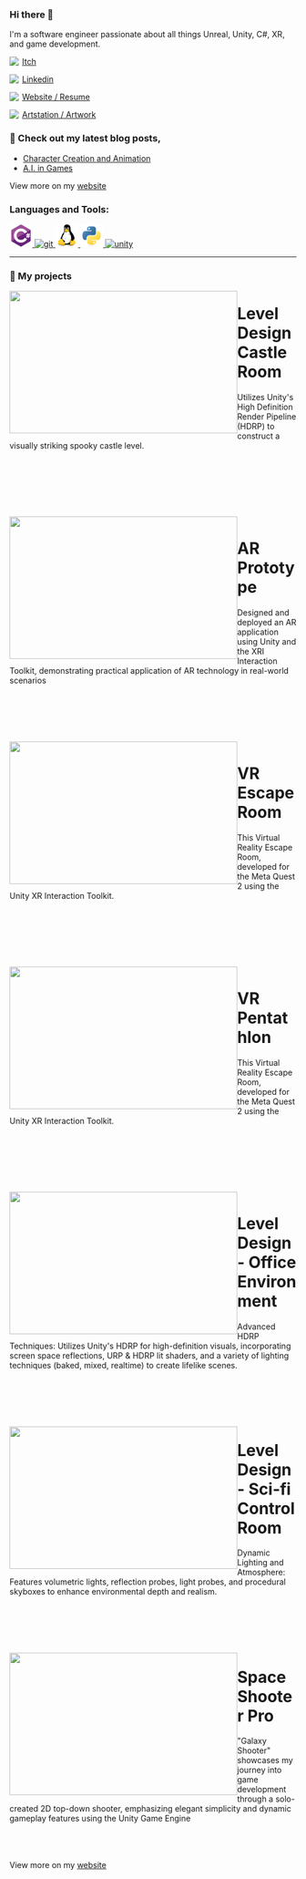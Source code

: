 
### Hi there 👋

I'm a software engineer passionate about all things Unreal, Unity, C#, XR, and game development.

[<img align="left" width="22px" src="https://assetsio.reedpopcdn.com/Itch.io_logo.jpg?width=1200&height=1200&fit=crop&quality=100&format=png&enable=upscale&auto=webp"/>Itch](https://itch.io/profile/lordtommy33)

[<img align="left" width="22px" src="https://cdn-icons-png.flaticon.com/512/174/174857.png"/>Linkedin](https://www.linkedin.com/in/thomas-wilkinson-5928bb100/)

[<img align="left" width="22px" src="http://samuelarminana.com/favicon.ico"/>Website / Resume](https://www.silentstalwart.com)

[<img align="left" width="22px" src="https://seeklogo.com/images/A/artstation-logo-5765B1C358-seeklogo.com.png"/>Artstation / Artwork]([https://www.silentstalwart.com](https://www.artstation.com/lordtommy33))

### 📝 Check out my latest blog posts,
<!-- BLOG-POST-LIST:START -->
- [Character Creation and Animation]([https://medium.com/@devanjpmorgan/setting-up-grabbable-objects-452c50fc4b70](https://wordpress.com/post/silentstalwart.com/1539))
- [A.I. in Games]([https://medium.com/@devanjpmorgan/basic-hand-animations-be24aaaad61c](https://wordpress.com/post/silentstalwart.com/209))

<!-- BLOG-POST-LIST:END -->
View more on my [website](https://www.silentstalwart.com)

### Languages and Tools:

<p align="left"> <a href="https://www.w3schools.com/cs/" target="_blank" rel="noreferrer"> <img src="https://raw.githubusercontent.com/devicons/devicon/master/icons/csharp/csharp-original.svg" alt="csharp" width="40" height="40"/> </a> <a href="https://git-scm.com/" target="_blank" rel="noreferrer"> <img src="https://www.vectorlogo.zone/logos/git-scm/git-scm-icon.svg" alt="git" width="40" height="40"/> </a> <a href="https://www.linux.org/" target="_blank" rel="noreferrer"> <img src="https://raw.githubusercontent.com/devicons/devicon/master/icons/linux/linux-original.svg" alt="linux" width="40" height="40"/> </a> <a href="https://www.python.org" target="_blank" rel="noreferrer"> <img src="https://raw.githubusercontent.com/devicons/devicon/master/icons/python/python-original.svg" alt="python" width="40" height="40"/> </a> <a href="https://unity.com/" target="_blank" rel="noreferrer"> <img src="https://www.vectorlogo.zone/logos/unity3d/unity3d-icon.svg" alt="unity" width="40" height="40"/> </a> </p>



---
### 💾 My projects

<img src="blob:https://wordpress.com/bad78eac-c833-48c8-b613-560bc857278d" align="left" width="400px" height="250px"/> 

# Level Design Castle Room
Utilizes Unity's High Definition Render Pipeline (HDRP) to construct a visually striking spooky castle level.

<br/>
<br/>
<br/>
<br/>
<br/>
<br/>





<img src="https://i.imgur.com/Au2OYDo.png" align="left" width="400px" height="250px"/> 

# AR Prototype
Designed and deployed an AR application using Unity and the XRI Interaction Toolkit, demonstrating practical application of AR technology in real-world scenarios

<br/>
<br/>
<br/>
<br/>
<br/>



<img src="https://i.imgur.com/H3XSt6B.png" align="left" width="400px" height="250px"/> 

# VR Escape Room
This Virtual Reality Escape Room, developed for the Meta Quest 2 using the Unity XR Interaction Toolkit.

<br/>
<br/>
<br/>
<br/>
<br/>
<br/>




<img src="https://i.imgur.com/PeMVayu.png" align="left" width="400px" height="250px"/> 

# VR Pentathlon
This Virtual Reality Escape Room, developed for the Meta Quest 2 using the Unity XR Interaction Toolkit.

<br/>
<br/>
<br/>
<br/>
<br/>
<br/>





<img src="https://i.imgur.com/Poycj12.png" align="left" width="400px" height="250px"/> 

# Level Design - Office Environment
Advanced HDRP Techniques: Utilizes Unity's HDRP for high-definition visuals, incorporating screen space reflections, URP & HDRP lit shaders, and a variety of lighting techniques (baked, mixed, realtime) to create lifelike scenes.
<br/>
<br/>
<br/>
<br/>
<br/>
<br/>



<img src="https://i.imgur.com/w1VeECZ.png" align="left" width="400px" height="250px"/> 

# Level Design - Sci-fi Control Room
Dynamic Lighting and Atmosphere: Features volumetric lights, reflection probes, light probes, and procedural skyboxes to enhance environmental depth and realism.<br/>
<br/>
<br/>
<br/>
<br/>
<br/>



<img src="https://i.imgur.com/fNA9SEk.png" align="left" width="400px" height="250px"/> 

# Space Shooter Pro
"Galaxy Shooter" showcases my journey into game development through a solo-created 2D top-down shooter, emphasizing elegant simplicity and dynamic gameplay features using the Unity Game Engine
<br/>
<br/>
<br/>
<br/>




View more on my [website](https://devanjpmorgan.wixsite.com/website-4)
